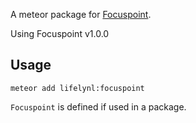 A meteor package for [Focuspoint](https://github.com/lifelynl/focuspoint).

Using Focuspoint v1.0.0


## Usage

```
meteor add lifelynl:focuspoint
```

`Focuspoint` is defined if used in a package.
